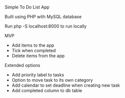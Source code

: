 Simple To Do List App

Built using PHP with MySQL database

Run php -S localhost:8000 to run locally

MVP
- Add items to the app
- Tick when completed
- Delete items from the app 

Extended options 
- Add priority label to tasks
- Option to move task to its own category
- Add calendar to set deadline when creating new task 
- Add completed column to db table

